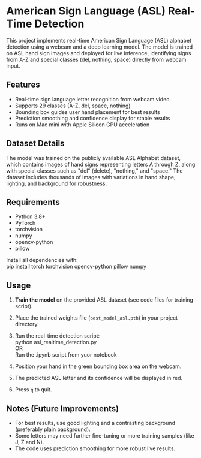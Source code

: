 # American Sign Language (ASL) Real-Time Detection   

This project implements real-time American Sign Language (ASL) alphabet detection using a webcam and a deep learning model. The model is trained on ASL hand sign images and deployed for live inference, identifying signs from A-Z and special classes (del, nothing, space) directly from webcam input.    

## Features    

- Real-time sign language letter recognition from webcam video   
- Supports 29 classes (A-Z, del, space, nothing)   
- Bounding box guides user hand placement for best results   
- Prediction smoothing and confidence display for stable results   
- Runs on Mac mini with Apple Silicon GPU acceleration   

## Dataset Details   

The model was trained on the publicly available ASL Alphabet dataset, which contains images of hand signs representing letters A through Z, along with special classes such as "del" (delete), "nothing," and "space." The dataset includes thousands of images with variations in hand shape, lighting, and background for robustness.   

## Requirements   

- Python 3.8+   
- PyTorch   
- torchvision   
- numpy   
- opencv-python  
- pillow   

Install all dependencies with:    
pip install torch torchvision opencv-python pillow numpy   


## Usage   

1. **Train the model** on the provided ASL dataset (see code files for training script).   
2. Place the trained weights file (`best_model_asl.pth`) in your project directory.   
3. Run the real-time detection script:   
   python asl_realtime_detection.py    
               OR    
   Run the .ipynb script from yuor notebook    

4. Position your hand in the green bounding box area on the webcam.   
5. The predicted ASL letter and its confidence will be displayed in red.   
6. Press `q` to quit.   

## Notes (Future Improvements)   

- For best results, use good lighting and a contrasting background (preferably plain background).   
- Some letters may need further fine-tuning or more training samples (like J, Z and N).   
- The code uses prediction smoothing for more robust live results.   



